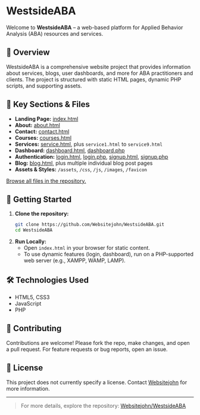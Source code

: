# WestsideABA

Welcome to **WestsideABA** – a web-based platform for Applied Behavior Analysis (ABA) resources and services.

## 🌟 Overview

WestsideABA is a comprehensive website project that provides information about services, blogs, user dashboards, and more for ABA practitioners and clients. The project is structured with static HTML pages, dynamic PHP scripts, and supporting assets.

## 📁 Key Sections & Files

- **Landing Page:** [index.html](https://github.com/Websitejohn/WestsideABA/blob/main/index.html)
- **About:** [about.html](https://github.com/Websitejohn/WestsideABA/blob/main/about.html)
- **Contact:** [contact.html](https://github.com/Websitejohn/WestsideABA/blob/main/contact.html)
- **Courses:** [courses.html](https://github.com/Websitejohn/WestsideABA/blob/main/courses.html)
- **Services:** [service.html](https://github.com/Websitejohn/WestsideABA/blob/main/service.html), plus `service1.html` to `service9.html`
- **Dashboard:** [dashboard.html](https://github.com/Websitejohn/WestsideABA/blob/main/dashboard.html), [dashboard.php](https://github.com/Websitejohn/WestsideABA/blob/main/dashboard.php)
- **Authentication:** [login.html](https://github.com/Websitejohn/WestsideABA/blob/main/login.html), [login.php](https://github.com/Websitejohn/WestsideABA/blob/main/login.php), [signup.html](https://github.com/Websitejohn/WestsideABA/blob/main/signup.html), [signup.php](https://github.com/Websitejohn/WestsideABA/blob/main/signup.php)
- **Blog:** [blog.html](https://github.com/Websitejohn/WestsideABA/blob/main/blog.html), plus multiple individual blog post pages
- **Assets & Styles:** `/assets`, `/css`, `/js`, `/images`, `/favicon`

[Browse all files in the repository.](https://github.com/Websitejohn/WestsideABA/tree/main)

## 🚀 Getting Started

1. **Clone the repository:**
    ```bash
    git clone https://github.com/Websitejohn/WestsideABA.git
    cd WestsideABA
    ```
2. **Run Locally:**
    - Open `index.html` in your browser for static content.
    - To use dynamic features (login, dashboard), run on a PHP-supported web server (e.g., XAMPP, WAMP, LAMP).

## 🛠️ Technologies Used

- HTML5, CSS3
- JavaScript
- PHP

## 🤝 Contributing

Contributions are welcome! Please fork the repo, make changes, and open a pull request. For feature requests or bug reports, open an issue.

## 📄 License

This project does not currently specify a license. Contact [Websitejohn](https://github.com/Websitejohn) for more information.

---

> For more details, explore the repository: [Websitejohn/WestsideABA](https://github.com/Websitejohn/WestsideABA)